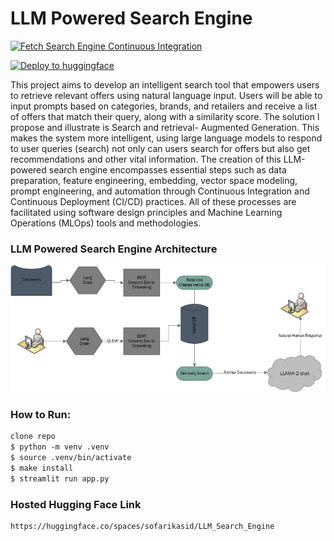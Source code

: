 # LLM Powered Search Engine

[![Fetch Search Engine Continuous Integration](https://github.com/sofarikasid/LLM_Search_Engine/actions/workflows/CI.yml/badge.svg)](https://github.com/sofarikasid/LLM_Search_Engine/actions/workflows/CI.yml)

[![Deploy to huggingface](https://github.com/sofarikasid/LLM_Search_Engine/actions/workflows/CD_Hugging_Face.yml/badge.svg)](https://github.com/sofarikasid/LLM_Search_Engine/actions/workflows/CD_Hugging_Face.yml)

This project aims to develop an intelligent search tool that empowers users to retrieve relevant offers using natural language input. Users will be able to input prompts based on categories, brands, and retailers and receive a list of offers that match their query, along with a similarity score. 
The solution I propose and illustrate is Search and retrieval- Augmented Generation. This makes the system more intelligent, using large language models to respond to user queries (search) not only can users search for offers but also get recommendations and other vital information.
The creation of this LLM-powered search engine encompasses essential steps such as data preparation, feature engineering, embedding, vector space modeling, prompt engineering, and automation through Continuous Integration and Continuous Deployment (CI/CD) practices. All of these processes are facilitated using software design principles and Machine Learning Operations (MLOps) tools and methodologies.

### LLM Powered Search Engine Architecture
![Semantic description of image](https://github.com/sofarikasid/LLM_Search_Engine/blob/main/llm_search_engine_.jpg)

 ### How to Run:
 ```diff
clone repo
$ python -m venv .venv
$ source .venv/bin/activate
$ make install
$ streamlit run app.py
```
### Hosted Hugging Face Link
 ```diff
https://huggingface.co/spaces/sofarikasid/LLM_Search_Engine
```

